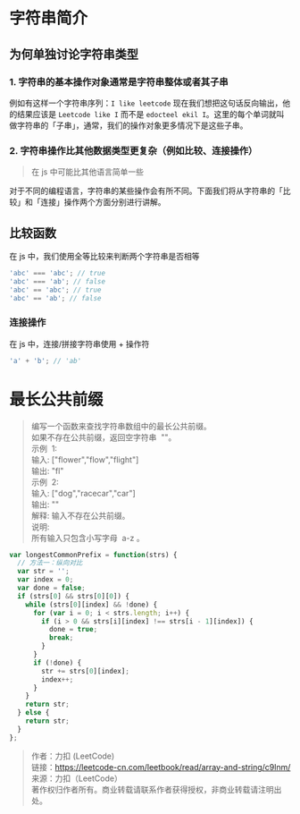 # 字符串简介

## 为何单独讨论字符串类型

### 1. 字符串的基本操作对象通常是字符串整体或者其子串

例如有这样一个字符串序列：`I like leetcode` 现在我们想把这句话反向输出，他的结果应该是 `Leetcode like I` 而不是 `edocteel ekil I`。这里的每个单词就叫做字符串的「子串」，通常，我们的操作对象更多情况下是这些子串。

### 2. 字符串操作比其他数据类型更复杂（例如比较、连接操作）

> 在 js 中可能比其他语言简单一些

对于不同的编程语言，字符串的某些操作会有所不同。下面我们将从字符串的「比较」和「连接」操作两个方面分别进行讲解。

## 比较函数

在 js 中，我们使用全等比较来判断两个字符串是否相等

```js
'abc' === 'abc'; // true
'abc' === 'ab'; // false
'abc' == 'abc'; // true
'abc' == 'ab'; // false
```

### 连接操作

在 js 中，连接/拼接字符串使用 + 操作符

```js
'a' + 'b'; // 'ab'
```

# 最长公共前缀

> 编写一个函数来查找字符串数组中的最长公共前缀。  
> 如果不存在公共前缀，返回空字符串  ""。  
> 示例  1:  
> 输入: ["flower","flow","flight"]  
> 输出: "fl"  
> 示例  2:  
> 输入: ["dog","racecar","car"]  
> 输出: ""  
> 解释: 输入不存在公共前缀。  
> 说明:  
> 所有输入只包含小写字母  a-z 。

```js
var longestCommonPrefix = function(strs) {
  // 方法一：纵向对比
  var str = '';
  var index = 0;
  var done = false;
  if (strs[0] && strs[0][0]) {
    while (strs[0][index] && !done) {
      for (var i = 0; i < strs.length; i++) {
        if (i > 0 && strs[i][index] !== strs[i - 1][index]) {
          done = true;
          break;
        }
      }
      if (!done) {
        str += strs[0][index];
        index++;
      }
    }
    return str;
  } else {
    return str;
  }
};
```

> 作者：力扣 (LeetCode)  
> 链接：https://leetcode-cn.com/leetbook/read/array-and-string/c9lnm/  
> 来源：力扣（LeetCode）  
> 著作权归作者所有。商业转载请联系作者获得授权，非商业转载请注明出处。
